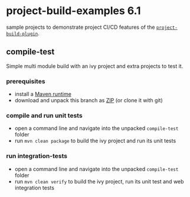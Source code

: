 # project-build-examples 6.1
sample projects to demonstrate project CI/CD features of the [`project-build-plugin`](http://axonivy.github.io/project-build-plugin/release/6.1/plugin-info.html).

## compile-test
Simple multi module build with an ivy project and extra projects to test it. 

### prerequisites
- install a [Maven runtime](https://maven.apache.org/install.html)
- download and unpack this branch as [ZIP](https://github.com/axonivy/project-build-examples/archive/6.1.zip) (or clone it with git) 

### compile and run unit tests
- open a command line and navigate into the unpacked `compile-test` folder
- run `mvn clean package` to build the ivy project and run its unit tests

### run integration-tests
- open a command line and navigate into the unpacked `compile-test` folder
- run `mvn clean verify` to build the ivy project, run its unit test and web integration tests
